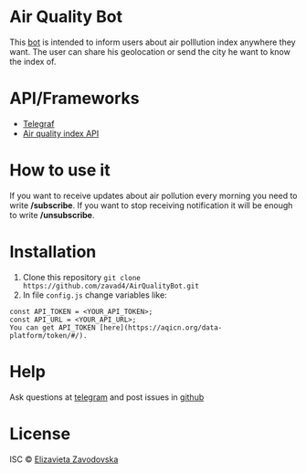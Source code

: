 # Air Quality Bot 
This [bot](https://t.me/AirIndexBot) is intended to inform users about air polllution index anywhere they want. The user can share his geolocation or send the city he want to know the index of.
# API/Frameworks
* [Telegraf](https://telegraf.js.org/#/)
* [Air quality index API](https://aqicn.org/api/)

# How to use it
If you want to receive updates about air pollution every morning you need to write **/subscribe**. If you want to stop receiving notification it will be enough to write **/unsubscribe**.

# Installation 
1. Clone this repository 
```git clone https://github.com/zavad4/AirQualityBot.git```
2. In file ```config.js``` change variables like: 
```const BOT_TOKEN = <YOUR_BOT_TOKEN>;
const API_TOKEN = <YOUR_API_TOKEN>;
const API_URL = <YOUR_API_URL>;
You can get API_TOKEN [here](https://aqicn.org/data-platform/token/#/).
```
# Help
Ask questions at [telegram](https://t.me/zavad4) and post issues in [github](https://github.com/zavad4/AirQualityBot/issues)

# License
ISC © [Elizavieta Zavodovska](https://github.com/zavad4)
